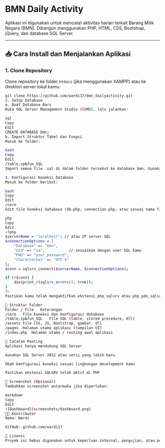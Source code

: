 
# BMN Daily Activity

Aplikasi ini digunakan untuk mencatat aktivitas harian terkait Barang Milik Negara (BMN). Dibangun menggunakan PHP, HTML, CSS, Bootstrap, jQuery, dan database SQL Server.

---

## 📥 Cara Install dan Menjalankan Aplikasi

### 1. Clone Repository
Clone repository ke folder `htdocs` (jika menggunakan XAMPP) atau ke direktori server lokal kamu:

```bash
git clone https://github.com/wardi17/bmn_dailyactivity.git
2. Setup Database
a. Buat Database Baru
Buka SQL Server Management Studio (SSMS), lalu jalankan:

sql
Copy
Edit
CREATE DATABASE bmn;
b. Import Struktur Tabel dan Fungsi
Masuk ke folder:

bash
Copy
Edit
/table,sp&fun_SQL
Import semua file .sql di dalam folder tersebut ke database bmn. Gunakan SSMS atau tools lain yang mendukung SQL Server.

3. Konfigurasi Koneksi Database
Masuk ke folder berikut:

bash
Copy
Edit
/core
Edit file koneksi database (db.php, connection.php, atau sesuai nama file koneksimu). Contoh konfigurasi:

php
Copy
Edit
<?php
$serverName = "localhost"; // atau IP server SQL
$connectionOptions = [
    "Database" => "bmn",
    "Uid" => "sa",           // sesuaikan dengan user SQL kamu
    "PWD" => "your_password",
    "CharacterSet" => "UTF-8"
];
$conn = sqlsrv_connect($serverName, $connectionOptions);

if (!$conn) {
    die(print_r(sqlsrv_errors(), true));
}
?>
Pastikan kamu telah mengaktifkan ekstensi php_sqlsrv atau php_pdo_sqlsrv pada file php.ini.

📁 Struktur Folder
Folder / File	Keterangan
/core	File koneksi dan konfigurasi database
/table,sp&fun_SQL	File SQL (table, stored procedure, dll)
/assets	File CSS, JS, Bootstrap, gambar, dll
/pages	Halaman utama aplikasi (tampilan UI)
/index.php	Halaman utama / routing awal aplikasi

📌 Catatan Penting
Aplikasi hanya mendukung SQL Server

Gunakan SQL Server 2012 atau versi yang lebih baru

Ubah konfigurasi koneksi sesuai lingkungan development kamu

Pastikan ekstensi SQLSRV telah aktif di PHP

📸 Screenshot (Opsional)
Tambahkan screenshot antarmuka jika diperlukan:

markdown
Copy
Edit
![Dashboard](screenshots/dashboard.png)
🧑‍💻 Kontributor
Nama: Wardi

GitHub: github.com/wardi17

🧾 Lisensi
Proyek ini bebas digunakan untuk keperluan internal, pengujian, atau pembelajaran. Untuk penggunaan komersial, silakan hubungi pengembang terlebih dahulu.


